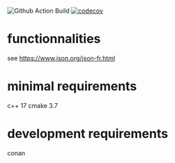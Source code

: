 ![Github Action Build](https://github.com/davidtazy/tetris_engine_kata/workflows/Github%20Action%20Build/badge.svg?branch=master)
[![codecov](https://codecov.io/gh/davidtazy/tetris_engine_kata/branch/master/graph/badge.svg)](https://codecov.io/gh/davidtazy/tetris_engine_kata)

<h1>functionnalities</h1>

see https://www.json.org/json-fr.html


<h1> minimal requirements </h1>

c++ 17
cmake 3.7

<h1> development requirements </h1>

conan 



